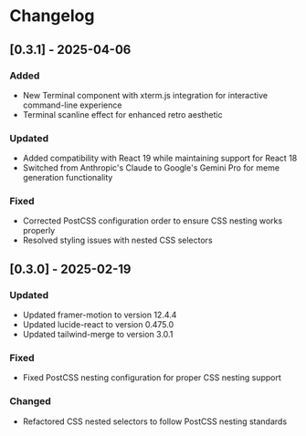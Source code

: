 # Changelog

## [0.3.1] - 2025-04-06

### Added
- New Terminal component with xterm.js integration for interactive command-line experience
- Terminal scanline effect for enhanced retro aesthetic

### Updated
- Added compatibility with React 19 while maintaining support for React 18
- Switched from Anthropic's Claude to Google's Gemini Pro for meme generation functionality

### Fixed
- Corrected PostCSS configuration order to ensure CSS nesting works properly
- Resolved styling issues with nested CSS selectors

## [0.3.0] - 2025-02-19

### Updated
- Updated framer-motion to version 12.4.4
- Updated lucide-react to version 0.475.0
- Updated tailwind-merge to version 3.0.1

### Fixed
- Fixed PostCSS nesting configuration for proper CSS nesting support

### Changed
- Refactored CSS nested selectors to follow PostCSS nesting standards
